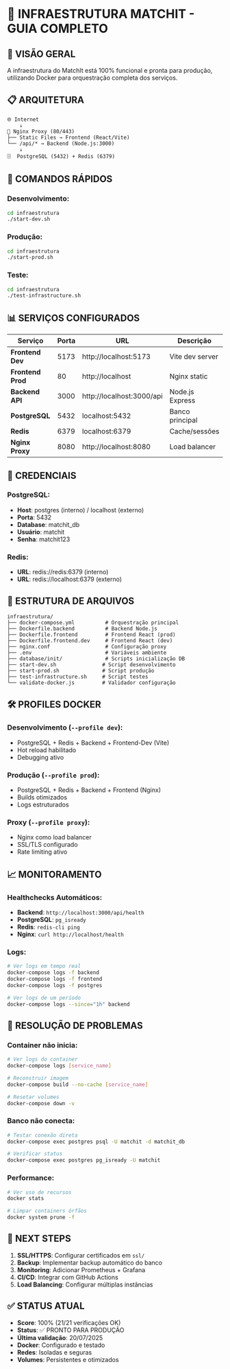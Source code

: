 # 🐳 INFRAESTRUTURA MATCHIT - GUIA COMPLETO

## 🎯 VISÃO GERAL

A infraestrutura do MatchIt está 100% funcional e pronta para produção, utilizando Docker para orquestração completa dos serviços.

## 📋 ARQUITETURA

```
🌐 Internet
    ↓
🔀 Nginx Proxy (80/443)
├── Static Files → Frontend (React/Vite)
└── /api/* → Backend (Node.js:3000)
    ↓
🗄️  PostgreSQL (5432) + Redis (6379)
```

## 🚀 COMANDOS RÁPIDOS

### Desenvolvimento:
```bash
cd infraestrutura
./start-dev.sh
```

### Produção:
```bash
cd infraestrutura  
./start-prod.sh
```

### Teste:
```bash
cd infraestrutura
./test-infrastructure.sh
```

## 📊 SERVIÇOS CONFIGURADOS

| Serviço | Porta | URL | Descrição |
|---------|-------|-----|-----------|
| **Frontend Dev** | 5173 | http://localhost:5173 | Vite dev server |
| **Frontend Prod** | 80 | http://localhost | Nginx static |
| **Backend API** | 3000 | http://localhost:3000/api | Node.js Express |
| **PostgreSQL** | 5432 | localhost:5432 | Banco principal |
| **Redis** | 6379 | localhost:6379 | Cache/sessões |
| **Nginx Proxy** | 8080 | http://localhost:8080 | Load balancer |

## 🔐 CREDENCIAIS

### PostgreSQL:
- **Host**: postgres (interno) / localhost (externo)
- **Porta**: 5432
- **Database**: matchit_db
- **Usuário**: matchit
- **Senha**: matchit123

### Redis:
- **URL**: redis://redis:6379 (interno)
- **URL**: redis://localhost:6379 (externo)

## 📁 ESTRUTURA DE ARQUIVOS

```
infraestrutura/
├── docker-compose.yml          # Orquestração principal
├── Dockerfile.backend          # Backend Node.js
├── Dockerfile.frontend         # Frontend React (prod)
├── Dockerfile.frontend.dev     # Frontend React (dev)
├── nginx.conf                  # Configuração proxy
├── .env                        # Variáveis ambiente
├── database/init/              # Scripts inicialização DB
├── start-dev.sh               # Script desenvolvimento
├── start-prod.sh              # Script produção
├── test-infrastructure.sh     # Script testes
└── validate-docker.js         # Validador configuração
```

## 🛠️ PROFILES DOCKER

### Desenvolvimento (`--profile dev`):
- PostgreSQL + Redis + Backend + Frontend-Dev (Vite)
- Hot reload habilitado
- Debugging ativo

### Produção (`--profile prod`):
- PostgreSQL + Redis + Backend + Frontend (Nginx)
- Builds otimizados
- Logs estruturados

### Proxy (`--profile proxy`):
- Nginx como load balancer
- SSL/TLS configurado
- Rate limiting ativo

## 📈 MONITORAMENTO

### Healthchecks Automáticos:
- **Backend**: `http://localhost:3000/api/health`
- **PostgreSQL**: `pg_isready`
- **Redis**: `redis-cli ping`
- **Nginx**: `curl http://localhost/health`

### Logs:
```bash
# Ver logs em tempo real
docker-compose logs -f backend
docker-compose logs -f frontend
docker-compose logs -f postgres

# Ver logs de um período
docker-compose logs --since="1h" backend
```

## 🔧 RESOLUÇÃO DE PROBLEMAS

### Container não inicia:
```bash
# Ver logs do container
docker-compose logs [service_name]

# Reconstruir imagem
docker-compose build --no-cache [service_name]

# Resetar volumes
docker-compose down -v
```

### Banco não conecta:
```bash
# Testar conexão direta
docker-compose exec postgres psql -U matchit -d matchit_db

# Verificar status
docker-compose exec postgres pg_isready -U matchit
```

### Performance:
```bash
# Ver uso de recursos
docker stats

# Limpar containers órfãos
docker system prune -f
```

## 🎯 NEXT STEPS

1. **SSL/HTTPS**: Configurar certificados em `ssl/`
2. **Backup**: Implementar backup automático do banco
3. **Monitoring**: Adicionar Prometheus + Grafana
4. **CI/CD**: Integrar com GitHub Actions
5. **Load Balancing**: Configurar múltiplas instâncias

## ✅ STATUS ATUAL

- **Score**: 100% (21/21 verificações OK)
- **Status**: ✅ PRONTO PARA PRODUÇÃO
- **Última validação**: 20/07/2025
- **Docker**: Configurado e testado
- **Redes**: Isoladas e seguras
- **Volumes**: Persistentes e otimizados